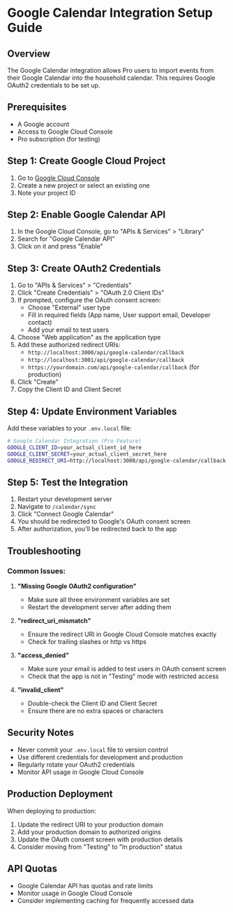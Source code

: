# Google Calendar Integration Setup Guide

## Overview
The Google Calendar integration allows Pro users to import events from their Google Calendar into the household calendar. This requires Google OAuth2 credentials to be set up.

## Prerequisites
- A Google account
- Access to Google Cloud Console
- Pro subscription (for testing)

## Step 1: Create Google Cloud Project

1. Go to [Google Cloud Console](https://console.cloud.google.com/)
2. Create a new project or select an existing one
3. Note your project ID

## Step 2: Enable Google Calendar API

1. In the Google Cloud Console, go to "APIs & Services" > "Library"
2. Search for "Google Calendar API"
3. Click on it and press "Enable"

## Step 3: Create OAuth2 Credentials

1. Go to "APIs & Services" > "Credentials"
2. Click "Create Credentials" > "OAuth 2.0 Client IDs"
3. If prompted, configure the OAuth consent screen:
   - Choose "External" user type
   - Fill in required fields (App name, User support email, Developer contact)
   - Add your email to test users
4. Choose "Web application" as the application type
5. Add these authorized redirect URIs:
   - `http://localhost:3000/api/google-calendar/callback`
   - `http://localhost:3001/api/google-calendar/callback`
   - `https://yourdomain.com/api/google-calendar/callback` (for production)
6. Click "Create"
7. Copy the Client ID and Client Secret

## Step 4: Update Environment Variables

Add these variables to your `.env.local` file:

```bash
# Google Calendar Integration (Pro Feature)
GOOGLE_CLIENT_ID=your_actual_client_id_here
GOOGLE_CLIENT_SECRET=your_actual_client_secret_here
GOOGLE_REDIRECT_URI=http://localhost:3000/api/google-calendar/callback
```

## Step 5: Test the Integration

1. Restart your development server
2. Navigate to `/calendar/sync`
3. Click "Connect Google Calendar"
4. You should be redirected to Google's OAuth consent screen
5. After authorization, you'll be redirected back to the app

## Troubleshooting

### Common Issues:

1. **"Missing Google OAuth2 configuration"**
   - Make sure all three environment variables are set
   - Restart the development server after adding them

2. **"redirect_uri_mismatch"**
   - Ensure the redirect URI in Google Cloud Console matches exactly
   - Check for trailing slashes or http vs https

3. **"access_denied"**
   - Make sure your email is added to test users in OAuth consent screen
   - Check that the app is not in "Testing" mode with restricted access

4. **"invalid_client"**
   - Double-check the Client ID and Client Secret
   - Ensure there are no extra spaces or characters

## Security Notes

- Never commit your `.env.local` file to version control
- Use different credentials for development and production
- Regularly rotate your OAuth2 credentials
- Monitor API usage in Google Cloud Console

## Production Deployment

When deploying to production:

1. Update the redirect URI to your production domain
2. Add your production domain to authorized origins
3. Update the OAuth consent screen with production details
4. Consider moving from "Testing" to "In production" status

## API Quotas

- Google Calendar API has quotas and rate limits
- Monitor usage in Google Cloud Console
- Consider implementing caching for frequently accessed data
